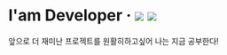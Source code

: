 # I'am Developer &middot; ![](https://img.shields.io/badge/-1%EC%9D%BC%201%EC%BB%A4%EB%B0%8B-brightgreen) ![](https://img.shields.io/date/1571264953)

앞으로 더 재미난 프로젝트를 원활히하고싶어 나는 지금 공부한다!
